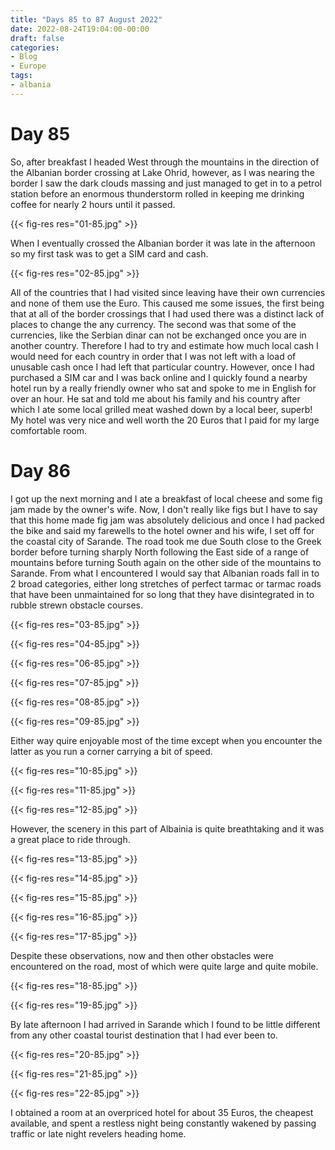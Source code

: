 ```yaml
---
title: "Days 85 to 87 August 2022"
date: 2022-08-24T19:04:00-00:00
draft: false
categories:
- Blog
- Europe
tags:
- albania
---
```


# Day 85
So, after breakfast I headed West through the mountains in the direction of the Albanian border crossing at Lake Ohrid, however, as I was nearing the border I saw the dark clouds massing and just managed to get in to a petrol station before an enormous thunderstorm rolled in keeping me drinking coffee for nearly 2 hours until it passed.

{{< fig-res res="01-85.jpg" >}}

<!--more-->
When I eventually crossed the Albanian border it was late in the afternoon so my first task was to get a SIM card and cash. 

{{< fig-res res="02-85.jpg" >}}

All of the countries that I had visited since leaving have their own currencies and none of them use the Euro. This caused me some issues, the first being that at all of the border crossings that I had used there was a distinct lack of places to change the any currency. The second was that some of the currencies, like the Serbian dinar can not be exchanged once you are in another country. Therefore I had to try and estimate how much local cash I would need for each country in order that I was not left with a load of unusable cash once I had left that particular country. However, once I had purchased a SIM car and I was back online and I quickly found a nearby hotel run by a really friendly owner who sat and spoke to me in English for over an hour. He sat and told me about his family and his country after which I ate some local grilled meat washed down by a local beer, superb! My hotel was very nice and well worth the 20 Euros that I paid for my large comfortable room. 

# Day 86
 
I got up the next morning and I ate a breakfast of local cheese and some fig jam made by the owner's wife.
Now, I don't really like figs but I have to say that this home made fig jam was absolutely delicious and once I had packed the bike and said my farewells to the hotel owner and his wife, I set off for the coastal city of Sarande. The road took me due South close to the Greek border before turning sharply North following the East side of a range of mountains before turning South again on the other side of the mountains to Sarande. From what I encountered I would say that Albanian roads fall in to 2 broad categories, either long stretches of perfect tarmac or tarmac roads that have been unmaintained for so long that they have disintegrated in to rubble strewn obstacle courses. 
 
{{< fig-res res="03-85.jpg" >}}

{{< fig-res res="04-85.jpg" >}}

{{< fig-res res="06-85.jpg" >}}

{{< fig-res res="07-85.jpg" >}}

{{< fig-res res="08-85.jpg" >}}

{{< fig-res res="09-85.jpg" >}}

Either way quire enjoyable most of the time except when you encounter the latter as you run a corner carrying a bit of speed.

{{< fig-res res="10-85.jpg" >}}

{{< fig-res res="11-85.jpg" >}}

{{< fig-res res="12-85.jpg" >}}

However, the scenery in this part of Albainia is quite breathtaking and it was a great place to ride through.

{{< fig-res res="13-85.jpg" >}}

{{< fig-res res="14-85.jpg" >}}

{{< fig-res res="15-85.jpg" >}}

{{< fig-res res="16-85.jpg" >}}

{{< fig-res res="17-85.jpg" >}}

Despite these observations, now and then other obstacles were encountered on the road, most of which were quite large and quite mobile.
 
{{< fig-res res="18-85.jpg" >}}

{{< fig-res res="19-85.jpg" >}}

By late afternoon I had arrived in Sarande which I found to be little different from any other coastal tourist destination that I had ever been to. 

{{< fig-res res="20-85.jpg" >}}

{{< fig-res res="21-85.jpg" >}}

{{< fig-res res="22-85.jpg" >}}

I obtained a room at an overpriced hotel for about 35 Euros, the cheapest available, and spent a restless night being constantly wakened by passing traffic or late night revelers heading home.
